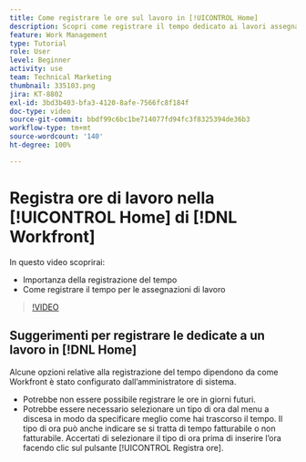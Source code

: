 ```yaml
---
title: Come registrare le ore sul lavoro in [!UICONTROL Home]
description: Scopri come registrare il tempo dedicato ai lavori assegnati in  [!DNL  Workfront]. Scopri perché nella tua organizzazione potrebbe essere necessaria la registrazione del tempo.
feature: Work Management
type: Tutorial
role: User
level: Beginner
activity: use
team: Technical Marketing
thumbnail: 335103.png
jira: KT-8802
exl-id: 3bd3b403-bfa3-4120-8afe-7566fc8f184f
doc-type: video
source-git-commit: bbdf99c6bc1be714077fd94fc3f8325394de36b3
workflow-type: tm+mt
source-wordcount: '140'
ht-degree: 100%

---
```


# Registra ore di lavoro nella [!UICONTROL Home] di [!DNL Workfront]

In questo video scoprirai:

* Importanza della registrazione del tempo
* Come registrare il tempo per le assegnazioni di lavoro

>[!VIDEO](https://video.tv.adobe.com/v/335103/?quality=12&learn=on&enablevpops=1)

## Suggerimenti per registrare le dedicate a un lavoro in [!DNL Home]

Alcune opzioni relative alla registrazione del tempo dipendono da come Workfront è stato configurato dall’amministratore di sistema.

* Potrebbe non essere possibile registrare le ore in giorni futuri.
* Potrebbe essere necessario selezionare un tipo di ora dal menu a discesa in modo da specificare meglio come hai trascorso il tempo. Il tipo di ora può anche indicare se si tratta di tempo fatturabile o non fatturabile. Accertati di selezionare il tipo di ora prima di inserire l’ora facendo clic sul pulsante [!UICONTROL Registra ore].

<!--
learn more URLs
-->
